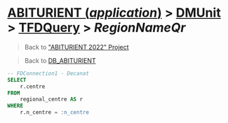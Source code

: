 # [ABITURIENT (*application*)](../../app_abiturient_2022.md) > [DMUnit](../DMUnit.md) > [TFDQuery](TDFQuery.md) > *RegionNameQr*

> Back to ["ABITURIENT 2022" Project](/README.md)

> Back to [DB_ABITURIENT](../../../db/db_abiturient_2022.md)

```sql
-- FDConnection1 - Decanat
SELECT
    r.centre
FROM
    regional_centre AS r
WHERE
    r.n_centre = :n_centre
```